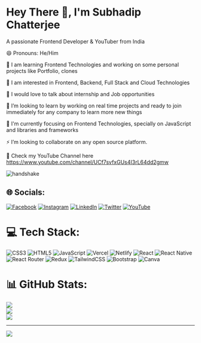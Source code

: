 # Hey There 👋, I'm Subhadip Chatterjee

A passionate Frontend Developer & YouTuber from India

😄 Pronouns: He/Him

🔭 I am learning Frontend Technologies and working on some personal projects like Portfolio, clones

👯 I am interested in Frontend, Backend, Full Stack and Cloud Technologies

🤝 I would love to talk about internship and Job opportunities

🌱 I’m looking to learn by working on real time projects and ready to join immediately for any company to learn more new things

💬 I'm currently focusing on Frontend Technologies, specially on JavaScript and libraries and frameworks

⚡ I’m looking to collaborate on any open source platform.

💬 Check my YouTube Channel here https://www.youtube.com/channel/UCf7svfxGUs4I3rL64dd2gmw


![handshake](https://user-images.githubusercontent.com/50038188/210223714-596ff4e6-1339-436f-84c0-2a1f149c1e1b.gif)


## 🌐 Socials:
[![Facebook](https://img.shields.io/badge/Facebook-%231877F2.svg?logo=Facebook&logoColor=white)](https://facebook.com/subhadip.chatterjee.9) [![Instagram](https://img.shields.io/badge/Instagram-%23E4405F.svg?logo=Instagram&logoColor=white)](https://instagram.com/subhadip_chatterjee_1990) [![LinkedIn](https://img.shields.io/badge/LinkedIn-%230077B5.svg?logo=linkedin&logoColor=white)](https://linkedin.com/in/subhadip-chatterjee) [![Twitter](https://img.shields.io/badge/Twitter-%231DA1F2.svg?logo=Twitter&logoColor=white)](https://twitter.com/subhaspecial) [![YouTube](https://img.shields.io/badge/YouTube-%23FF0000.svg?logo=YouTube&logoColor=white)](https://www.youtube.com/channel/UCf7svfxGUs4I3rL64dd2gmw) 

# 💻 Tech Stack:
![CSS3](https://img.shields.io/badge/css3-%231572B6.svg?style=flat&logo=css3&logoColor=white) ![HTML5](https://img.shields.io/badge/html5-%23E34F26.svg?style=flat&logo=html5&logoColor=white) ![JavaScript](https://img.shields.io/badge/javascript-%23323330.svg?style=flat&logo=javascript&logoColor=%23F7DF1E) ![Vercel](https://img.shields.io/badge/vercel-%23000000.svg?style=flat&logo=vercel&logoColor=white) ![Netlify](https://img.shields.io/badge/netlify-%23000000.svg?style=flat&logo=netlify&logoColor=#00C7B7) ![React](https://img.shields.io/badge/react-%2320232a.svg?style=flat&logo=react&logoColor=%2361DAFB) ![React Native](https://img.shields.io/badge/react_native-%2320232a.svg?style=flat&logo=react&logoColor=%2361DAFB) ![React Router](https://img.shields.io/badge/React_Router-CA4245?style=flat&logo=react-router&logoColor=white) ![Redux](https://img.shields.io/badge/redux-%23593d88.svg?style=flat&logo=redux&logoColor=white) ![TailwindCSS](https://img.shields.io/badge/tailwindcss-%2338B2AC.svg?style=flat&logo=tailwind-css&logoColor=white) ![Bootstrap](https://img.shields.io/badge/bootstrap-%23563D7C.svg?style=flat&logo=bootstrap&logoColor=white) ![Canva](https://img.shields.io/badge/Canva-%2300C4CC.svg?style=flat&logo=Canva&logoColor=white)
# 📊 GitHub Stats:
![](https://github-readme-stats.vercel.app/api?username=Subhadip90&theme=dark&hide_border=false&include_all_commits=false&count_private=false)<br/>
![](https://github-readme-streak-stats.herokuapp.com/?user=Subhadip90&theme=dark&hide_border=false)<br/>
![](https://github-readme-stats.vercel.app/api/top-langs/?username=Subhadip90&theme=dark&hide_border=false&include_all_commits=false&count_private=false&layout=compact)

---
[![](https://visitcount.itsvg.in/api?id=Subhadip90&icon=0&color=0)](https://visitcount.itsvg.in)

<!-- Proudly created with GPRM ( https://gprm.itsvg.in ) -->
